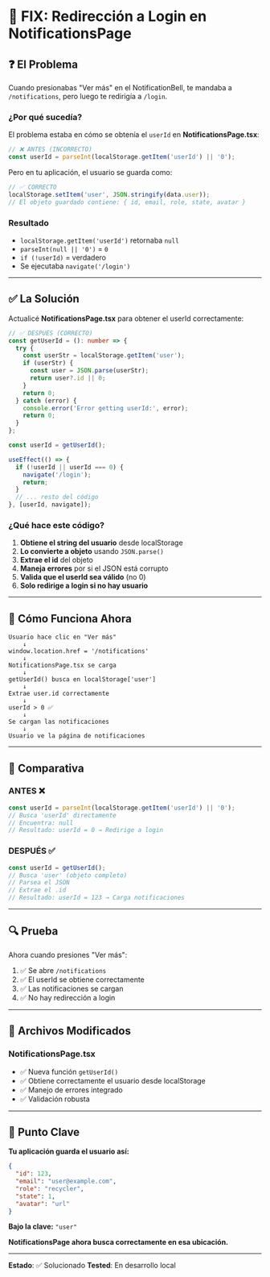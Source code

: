# 🔧 FIX: Redirección a Login en NotificationsPage

## ❓ El Problema

Cuando presionabas "Ver más" en el NotificationBell, te mandaba a `/notifications`, pero luego te redirigía a `/login`. 

### ¿Por qué sucedía?

El problema estaba en cómo se obtenía el `userId` en **NotificationsPage.tsx**:

```typescript
// ❌ ANTES (INCORRECTO)
const userId = parseInt(localStorage.getItem('userId') || '0');
```

Pero en tu aplicación, el usuario se guarda como:

```typescript
// ✅ CORRECTO
localStorage.setItem('user', JSON.stringify(data.user));
// El objeto guardado contiene: { id, email, role, state, avatar }
```

### Resultado
- `localStorage.getItem('userId')` retornaba `null`
- `parseInt(null || '0')` = `0`
- `if (!userId)` = verdadero
- Se ejecutaba `navigate('/login')`

---

## ✅ La Solución

Actualicé **NotificationsPage.tsx** para obtener el userId correctamente:

```typescript
// ✅ DESPUÉS (CORRECTO)
const getUserId = (): number => {
  try {
    const userStr = localStorage.getItem('user');
    if (userStr) {
      const user = JSON.parse(userStr);
      return user?.id || 0;
    }
    return 0;
  } catch (error) {
    console.error('Error getting userId:', error);
    return 0;
  }
};

const userId = getUserId();

useEffect(() => {
  if (!userId || userId === 0) {
    navigate('/login');
    return;
  }
  // ... resto del código
}, [userId, navigate]);
```

### ¿Qué hace este código?

1. **Obtiene el string del usuario** desde localStorage
2. **Lo convierte a objeto** usando `JSON.parse()`
3. **Extrae el id** del objeto
4. **Maneja errores** por si el JSON está corrupto
5. **Valida que el userId sea válido** (no 0)
6. **Solo redirige a login si no hay usuario**

---

## 🔄 Cómo Funciona Ahora

```
Usuario hace clic en "Ver más"
    ↓
window.location.href = '/notifications'
    ↓
NotificationsPage.tsx se carga
    ↓
getUserId() busca en localStorage['user']
    ↓
Extrae user.id correctamente
    ↓
userId > 0 ✅
    ↓
Se cargan las notificaciones
    ↓
Usuario ve la página de notificaciones
```

---

## 📝 Comparativa

### ANTES ❌
```typescript
const userId = parseInt(localStorage.getItem('userId') || '0');
// Busca 'userId' directamente
// Encuentra: null
// Resultado: userId = 0 → Redirige a login
```

### DESPUÉS ✅
```typescript
const userId = getUserId();
// Busca 'user' (objeto completo)
// Parsea el JSON
// Extrae el .id
// Resultado: userId = 123 → Carga notificaciones
```

---

## 🔍 Prueba

Ahora cuando presiones "Ver más":

1. ✅ Se abre `/notifications`
2. ✅ El userId se obtiene correctamente
3. ✅ Las notificaciones se cargan
4. ✅ No hay redirección a login

---

## 📂 Archivos Modificados

### NotificationsPage.tsx
- ✅ Nueva función `getUserId()`
- ✅ Obtiene correctamente el usuario desde localStorage
- ✅ Manejo de errores integrado
- ✅ Validación robusta

---

## 🎯 Punto Clave

**Tu aplicación guarda el usuario así:**
```json
{
  "id": 123,
  "email": "user@example.com",
  "role": "recycler",
  "state": 1,
  "avatar": "url"
}
```

**Bajo la clave:** `"user"`

**NotificationsPage ahora busca correctamente en esa ubicación.**

---

**Estado**: ✅ Solucionado
**Tested**: En desarrollo local
